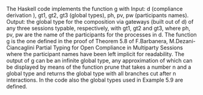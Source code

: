 The Haskell code implements the function g with
Input: d (compliance derivation ), 
       gt1, gt2, gt3 (global types),
       ph, pv, pw (participants names).
Output: the global type for the composition via gateways (built out of d) of any three sessions typable, 
        respectively, with gt1, gt2 and gt3, where ph, pv, pw are the name of the participants for the processes in d.
The function g is the one defined in the proof of Theorem 5.8 of
F.Barbanera, M.Dezani-Ciancaglini  Partial Typing for Open Compliance in Multiparty Sessions
where the participant names have been left implicit for readability.
The output of g can be an infinite global type, any approximation of which can be displayed by means of the function prune
that takes a number n and a global type and returns the global type with all branches cut after n interactions.
In the code also the global types used in Example 5.9 are defined.

